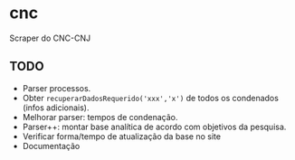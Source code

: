 # cnc

Scraper do CNC-CNJ

## TODO

- Parser processos.
- Obter `recuperarDadosRequerido('xxx','x')` de todos os condenados (infos adicionais).
- Melhorar parser: tempos de condenação.
- Parser++: montar base analítica de acordo com objetivos da pesquisa.
- Verificar forma/tempo de atualização da base no site
- Documentação
